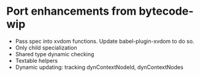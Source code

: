 # Port enhancements from bytecode-wip

- Pass spec into xvdom functions.  Update babel-plugin-xvdom to do so.
- Only child specialization
- Shared type dynamic checking
- Textable helpers
- Dynamic updating: tracking dynContextNodeId, dynContextNodes
